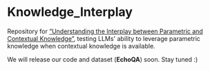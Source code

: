 # Knowledge_Interplay
 Repository  for [“Understanding the Interplay between Parametric and Contextual Knowledge”](https://arxiv.org/abs/2410.08414), testing LLMs' ability to leverage parametric knowledge when contextual knowledge is available.

We will release our code and dataset (**EchoQA**) soon. Stay tuned :)
